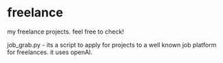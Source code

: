 # freelance
my freelance projects. feel free to check!

job_grab.py - its a script to apply for projects to a well known job platform for freelances. it uses openAI.
